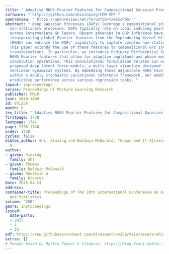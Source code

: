 ```yaml
---
title: " Adaptive RKHS Fourier Features for Compositional Gaussian Process Models "
software: " https://github.com/shixinxing/LFM-VFF "
openreview: " https://openreview.net/forum?id=txOzscP6Sr "
abstract: " Deep Gaussian Processes (DGPs) leverage a compositional structure to model
  non-stationary processes. DGPs typically rely on local inducing point approximations
  across intermediate GP layers. Recent advances in DGP inference have shown that
  incorporating global Fourier features from the Reproducing Kernel Hilbert Space
  (RKHS) can enhance the DGPs’ capability to capture complex non-stationary patterns.
  This paper extends the use of these features to compositional GPs involving linear
  transformations. In particular, we introduce Ordinary Differential Equation(ODE)–based
  RKHS Fourier features that allow for adaptive amplitude and phase modulation through
  convolution operations. This convolutional formulation relates our work to recently
  proposed deep latent force models, a multi-layer structure designed for modelling
  nonlinear dynamical systems. By embedding these adjustable RKHS Fourier features
  within a doubly stochastic variational inference framework, our model exhibits improved
  predictive performance across various regression tasks. "
layout: inproceedings
series: Proceedings of Machine Learning Research
publisher: PMLR
issn: 2640-3498
id: shi25b
month: 0
tex_title: " Adaptive RKHS Fourier Features for Compositional Gaussian Process Models "
firstpage: 1738
lastpage: 1746
page: 1738-1746
order: 1738
cycles: false
bibtex_author: Shi, Xinxing and Baldwin-McDonald, Thomas and {\'A}lvarez, Mauricio
  A
author:
- given: Xinxing
  family: Shi
- given: Thomas
  family: Baldwin-McDonald
- given: Mauricio A
  family: Álvarez
date: 2025-04-23
address:
container-title: Proceedings of The 28th International Conference on Artificial Intelligence
  and Statistics
volume: '258'
genre: inproceedings
issued:
  date-parts:
  - 2025
  - 4
  - 23
pdf: https://raw.githubusercontent.com/mlresearch/v258/main/assets/shi25b/shi25b.pdf
extras: []
# Format based on Martin Fenner's citeproc: https://blog.front-matter.io/posts/citeproc-yaml-for-bibliographies/
---
```

